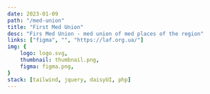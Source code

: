 ```yaml
---
date: 2023-01-09
path: "/med-union"
title: "First Med Union"
desc: "Firs Med Union - med union of med places of the region"
links: ["figma", "", "https://laf.org.ua/"]
img: {
	logo: logo.svg,
	thumbnail: thumbnail.png,
	figma: figma.png,
}
stack: [tailwind, jquery, daisyUI, php]
---
```

